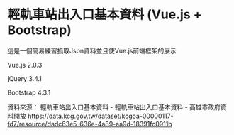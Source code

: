 # 輕軌車站出入口基本資料 (Vue.js + Bootstrap)
這是一個簡易練習抓取Json資料並且使Vue.js前端框架的展示

Vue.js 2.0.3

jQuery 3.4.1 

Bootstrap 4.3.1
  
  
  
資料來源：
輕軌車站出入口基本資料 - 輕軌車站出入口基本資料 - 高雄市政府資料開放
https://data.kcg.gov.tw/dataset/kcgoa-00000117-fd7/resource/dadc63e5-636e-4a89-aa9d-18391fc0911b
